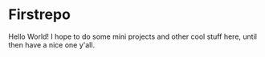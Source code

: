 # Firstrepo
Hello World!
I hope to do some  mini projects and other cool stuff here, until then have a nice one y'all.
